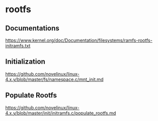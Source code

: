 rootfs
========================================

Documentations
----------------------------------------

https://www.kernel.org/doc/Documentation/filesystems/ramfs-rootfs-initramfs.txt

Initialization
----------------------------------------

https://github.com/novelinux/linux-4.x.y/blob/master/fs/namespace.c/mnt_init.md

Populate Rootfs
----------------------------------------

https://github.com/novelinux/linux-4.x.y/blob/master/init/initramfs.c/populate_rootfs.md
